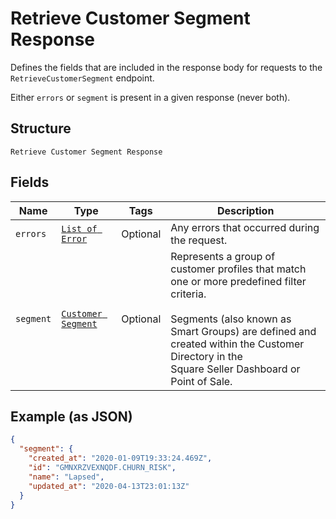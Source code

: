 
# Retrieve Customer Segment Response

Defines the fields that are included in the response body for requests to the `RetrieveCustomerSegment` endpoint.

Either `errors` or `segment` is present in a given response (never both).

## Structure

`Retrieve Customer Segment Response`

## Fields

| Name | Type | Tags | Description |
|  --- | --- | --- | --- |
| `errors` | [`List of Error`](../../doc/models/error.md) | Optional | Any errors that occurred during the request. |
| `segment` | [`Customer Segment`](../../doc/models/customer-segment.md) | Optional | Represents a group of customer profiles that match one or more predefined filter criteria.<br><br>Segments (also known as Smart Groups) are defined and created within the Customer Directory in the<br>Square Seller Dashboard or Point of Sale. |

## Example (as JSON)

```json
{
  "segment": {
    "created_at": "2020-01-09T19:33:24.469Z",
    "id": "GMNXRZVEXNQDF.CHURN_RISK",
    "name": "Lapsed",
    "updated_at": "2020-04-13T23:01:13Z"
  }
}
```


